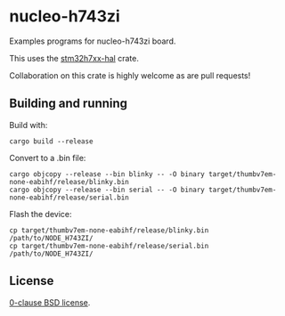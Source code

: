# nucleo-h743zi

Examples programs for nucleo-h743zi board.

This uses the [stm32h7xx-hal](https://github.com/astraw/stm32h7xx-hal) crate.

Collaboration on this crate is highly welcome as
are pull requests!

## Building and running

Build with:

    cargo build --release

Convert to a .bin file:

    cargo objcopy --release --bin blinky -- -O binary target/thumbv7em-none-eabihf/release/blinky.bin
    cargo objcopy --release --bin serial -- -O binary target/thumbv7em-none-eabihf/release/serial.bin

Flash the device:

    cp target/thumbv7em-none-eabihf/release/blinky.bin /path/to/NODE_H743ZI/
    cp target/thumbv7em-none-eabihf/release/serial.bin /path/to/NODE_H743ZI/

## License

[0-clause BSD license](LICENSE-0BSD.txt).

